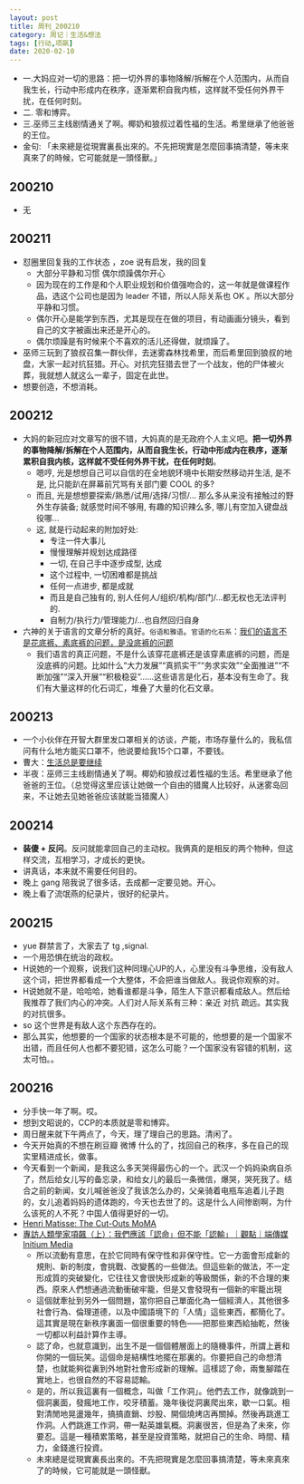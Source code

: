 ```yaml
---
layout: post
title: 周刊_200210
category: 周记｜生活&想法
tags: [行动,项飙]
date: 2020-02-10
---
```

- 一.大妈应对一切的思路：把一切外界的事物降解/拆解在个人范围内，从而自我生长，行动中形成内在秩序，逐渐累积自我内核，这样就不受任何外界干扰，在任何时刻。
- 二. 零和博弈。
- 三.巫师三主线剧情通关了啊。椰奶和狼叔过着性福的生活。希里继承了他爸爸的王位。
- 金句: 「未來總是從現實裏長出來的。不先把現實是怎麼回事搞清楚，等未來真來了的時候，它可能就是一頭怪獸。」

##  200210
  - 无
  
## 200211
  - 怼圈里回复我的工作状态 ，zoe 说有启发，我的回复
    - 大部分平静和习惯 偶尔烦躁偶尔开心
    - 因为现在的工作是和个人职业规划和价值强吻合的，这一年就是做课程作品，选这个公司也是因为 leader 不错，所以人际关系也 OK 。所以大部分平静和习惯。
    - 偶尔开心是能学到东西，尤其是现在在做的项目，有动画画分镜头，看到自己的文字被画出来还是开心的。
    - 偶尔烦躁是有时候来个不喜欢的活儿还得做，就烦躁了。
  - 巫师三玩到了狼叔召集一群伙伴，去迷雾森林找希里，而后希里回到狼叔的地盘，大家一起对抗狂猎。开心。对抗完狂猎去世了一个战友，他的尸体被火葬，我就想人就这么一辈子，固定在此世。
  - 想要创造，不想消耗。
  
##  200212
  - 大妈的新冠应对文章写的很不错，大妈真的是无政府个人主义吧。**把一切外界的事物降解/拆解在个人范围内，从而自我生长，行动中形成内在秩序，逐渐累积自我内核，这样就不受任何外界干扰，在任何时刻**。
    - 嗯哼, 光是想想自己可以自信的在全地貌环境中长期安然移动并生活, 是不是, 比只能趴在屏幕前咒骂有关部门要 COOL 的多?
    - 而且, 光是想想要探索/熟悉/试用/选择/习惯/... 那么多从来没有接触过的野外生存装备; 就感觉时间不够用, 有趣的知识辣么多, 哪儿有空加入键盘战役哪...
    - 这, 就是行动起来的附加好处:
      - 专注一件大事儿
      - 慢慢理解并规划达成路径
      - 一切, 在自己手中逐步成型, 达成
      - 这个过程中, 一切困难都是挑战
      - 任何一点进步, 都是成就
      - 而且是自己独有的, 别人任何人/组织/机构/部门/...都无权也无法评判的.
      - 自制力/执行力/管理能力/...也自然回归自身
  - 六神的关于语言的文章分析的真好。`俗语和雅语`。`官语的化石系`：[我们的语言不是花底裤、素底裤的问题，是没底裤的问题](https://mp.weixin.qq.com/s/i18hSoOZxfrVBleqS1JbZQ)
    - 我们语言的真正问题，不是什么该穿花底裤还是该穿素底裤的问题，而是没底裤的问题。比如什么“大力发展”“真抓实干”“务求实效”“全面推进”“不断加强”“深入开展”“积极稳妥”……这些语言是化石，基本没有生命了。我们有大量这样的化石词汇，堆叠了大量的化石文章。
    
##  200213
  - 一个小伙伴在开智大群里发口罩相关的访谈，产能，市场存量什么的，我私信问有什么地方能买口罩不，他说要给我15个口罩，不要钱。
  - 曹大：[生活总是要继续](https://mp.weixin.qq.com/s/pkQc6hcHa2gKHzt7l3QLhA)
  - 半夜：巫师三主线剧情通关了啊。椰奶和狼叔过着性福的生活。希里继承了他爸爸的王位。（总觉得这里应该让她做一个自由的猎魔人比较好，从迷雾岛回来，不让她去见她爸爸应该就能当猎魔人）
  
## 200214
  - **装傻 + 反问**。反问就能拿回自己的主动权。我俩真的是相反的两个物种，但这样交流，互相学习，才成长的更快。
  - 讲真话，本来就不需要任何目的。
  - 晚上 gang 陪我说了很多话，去成都一定要见她。开心。
  - 晚上看了流氓燕的纪录片，很好的纪录片。
  
##  200215
  - yue 群禁言了，大家去了 tg ,signal.
  - 一个用恐惧在统治的政权。
  - H说她的一个观察，说我们这种同理心UP的人，心里没有斗争思维，没有敌人这个词，把世界都看成一个大整体，不会把谁当做敌人。我说你观察的对。
  - H说她就不是，哈哈哈，她看谁都是斗争，陌生人下意识都看成敌人。然后给我推荐了我们内心的冲突。人们对人际关系有三种：亲近 对抗 疏远。其实我的对抗很多。
  - so 这个世界是有敌人这个东西存在的。
  - 那么其实，他想要的一个国家的状态根本是不可能的，他想要的是一个国家不出错，而且任何人也都不要犯错，这怎么可能？一个国家没有容错的机制，这太可怕。。
  
##  200216
  - 分手快一年了啊。哎。
  - 想到文昭说的，CCP的本质就是零和博弈。
  - 周日醒来就下午两点了，今天，理了理自己的思路。清闲了。
  - 今天开始真的不想在刷豆瓣 微博 什么的了，找回自己的秩序，多在自己的现实里精进成长，做事。
  - 今天看到一个新闻，是我这么多天哭得最伤心的一个。武汉一个妈妈染病自杀了，然后给女儿写的备忘录，和给女儿的最后一条微信，爆哭，哭死我了。结合之前的新闻，女儿喊爸爸没了我该怎么办的，父亲骑着电瓶车追着儿子跑的，女儿追着妈妈的遗体跑的，今天也去世了的。这是什么人间惨剧啊，为什么该死的人不死？中国人值得更好的一切。
  - [Henri Matisse: The Cut-Outs MoMA](https://www.moma.org/calendar/exhibitions/1429?)
  - [專訪人類學家項飆（上）：我們應該「認命」但不能「認輸」｜觀點｜端傳媒 Initium Media](https://theinitium.com/article/20170430-opinion-xiangbiao/)
      - 所以流動有意思，在於它同時有保守性和非保守性。它一方面會形成新的規則、新的制度，會挑戰、改變舊的一些做法。但這些新的做法，不一定形成質的突破變化，它往往又會很快形成新的等級關係，新的不合理的東西。原來人們想通過流動衝破牢籠，但是又會發現有一個新的牢籠出現
      - 這個就牽扯到另外一個問題，當你把自己單面化為一個經濟人，其他很多社會行為、倫理道德，以及中國語境下的「人情」這些東西，都簡化了。這其實是現在新秩序裏面一個很重要的特色——把那些東西給抽乾，然後一切都以利益計算作主導。
      - 認了命，也就意識到，出生不是一個個體層面上的隨機事件，所謂上蒼和你開的一個玩笑。這個命是結構性地擺在那裏的。你要把自己的命想清楚，也就能夠從裏到外地對社會形成新的理解。這樣認了命，兩隻腳踏在實地上，也很自然的不容易認輸。
      - 是的，所以我這裏有一個概念，叫做「工作洞」。他們去工作，就像跳到一個洞裏面，發瘋地工作，咬牙積蓄。幾年後從洞裏爬出來，歇一口氣。相對清閒地晃盪幾年，搞搞直銷、炒股、開個燒烤店再關掉。然後再跳進工作洞。人們跳進工作洞，帶一點英雄氣概。洞裏很苦，但是為了未來，你要忍。這是一種積累策略，甚至是投資策略，就把自己的生命、時間、精力，金錢進行投資。
      - 未來總是從現實裏長出來的。不先把現實是怎麼回事搞清楚，等未來真來了的時候，它可能就是一頭怪獸。
